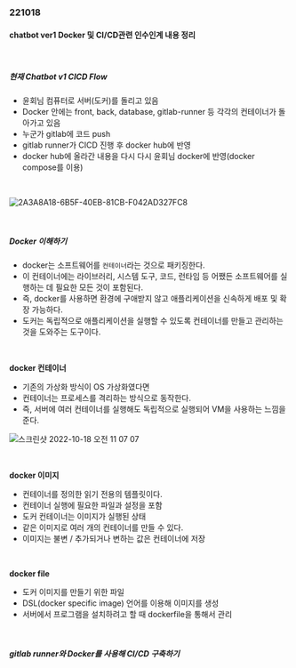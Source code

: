 ### 221018

#### chatbot ver1 Docker 및 CI/CD관련 인수인계 내용 정리

<br>

##### 현재 Chatbot v1 CICD Flow

- 윤회님 컴퓨터로 서버(도커)를 돌리고 있음
- Docker 안에는 front, back, database, gitlab-runner 등 각각의 컨테이너가 돌아가고 있음
- 누군가 gitlab에 코드 push
- gitlab runner가 CICD 진행 후 docker hub에 반영
- docker hub에 올라간 내용을 다시 다시 윤회님 docker에 반영(docker compose를 이용)

<br>

![2A3A8A18-6B5F-40EB-81CB-F042AD327FC8](https://user-images.githubusercontent.com/77482972/196316553-dba1085a-e766-446d-9d00-54fcf95a3ad2.jpeg)


<br>

##### Docker 이해하기
- docker는 소프트웨어를 `컨테이너`라는 것으로 패키징한다.
- 이 컨테이너에는 라이브러리, 시스템 도구, 코드, 런타임 등 어쨌든 소프트웨어를 실행하는 데 필요한 모든 것이 포함된다.
- 즉, docker를 사용하면 환경에 구애받지 않고 애플리케이션을 신속하게 배포 및 확장 가능하다.
- 도커는 독립적으로 애플리케이션을 실행할 수 있도록 컨테이너를 만들고 관리하는 것을 도와주는 도구이다.

<br>


<b>docker 컨테이너</b>
- 기존의 가상화 방식이 OS 가상화였다면
- 컨테이너는 프로세스를 격리하는 방식으로 동작한다.
- 즉, 서버에 여러 컨테이너를 실행해도 독립적으로 실행되어 VM을 사용하는 느낌을 준다.

![스크린샷 2022-10-18 오전 11 07 07](https://user-images.githubusercontent.com/77482972/196318661-563b52e8-b7a6-4085-83a1-7edeebbe8f71.png)


<br>

<b>docker 이미지</b>
- 컨테이너를 정의한 읽기 전용의 템플릿이다.
- 컨테이너 실행에 필요한 파일과 설정을 포함
- 도커 컨테이너는 이미지가 실행된 상태
- 같은 이미지로 여러 개의 컨테이너를 만들 수 있다.
- 이미지는 불변 / 추가되거나 변하는 값은 컨테이너에 저장

<br>

<b>docker file</b>
- 도커 이미지를 만들기 위한 파일
- DSL(docker specific image) 언어를 이용해 이미지를 생성
- 서버에서 프로그램을 설치하려고 할 때 dockerfile을 통해서 관리

<br>

##### gitlab runner와 Docker를 사용해 CI/CD 구축하기 
